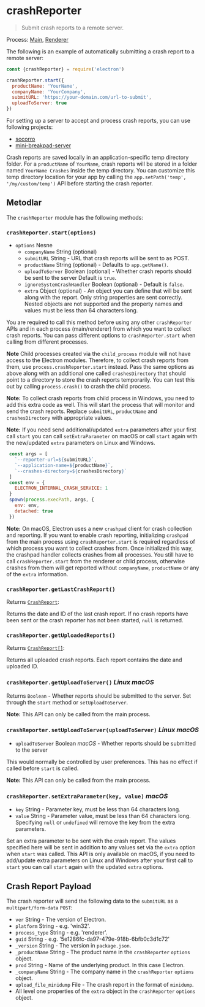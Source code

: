 # crashReporter

> Submit crash reports to a remote server.

Process: [Main](../glossary.md#main-process), [Renderer](../glossary.md#renderer-process)

The following is an example of automatically submitting a crash report to a remote server:

```javascript
const {crashReporter} = require('electron')

crashReporter.start({
  productName: 'YourName',
  companyName: 'YourCompany',
  submitURL: 'https://your-domain.com/url-to-submit',
  uploadToServer: true
})
```

For setting up a server to accept and process crash reports, you can use following projects:

* [socorro](https://github.com/mozilla/socorro)
* [mini-breakpad-server](https://github.com/electron/mini-breakpad-server)

Crash reports are saved locally in an application-specific temp directory folder. For a `productName` of `YourName`, crash reports will be stored in a folder named `YourName Crashes` inside the temp directory. You can customize this temp directory location for your app by calling the `app.setPath('temp', '/my/custom/temp')` API before starting the crash reporter.

## Metodlar

The `crashReporter` module has the following methods:

### `crashReporter.start(options)`

* `options` Nesne 
  * `companyName` String (optional)
  * `submitURL` String - URL that crash reports will be sent to as POST.
  * `productName` String (optional) - Defaults to `app.getName()`.
  * `uploadToServer` Boolean (optional) - Whether crash reports should be sent to the server Default is `true`.
  * `ignoreSystemCrashHandler` Boolean (optional) - Default is `false`.
  * `extra` Object (optional) - An object you can define that will be sent along with the report. Only string properties are sent correctly. Nested objects are not supported and the property names and values must be less than 64 characters long.

You are required to call this method before using any other `crashReporter` APIs and in each process (main/renderer) from which you want to collect crash reports. You can pass different options to `crashReporter.start` when calling from different processes.

**Note** Child processes created via the `child_process` module will not have access to the Electron modules. Therefore, to collect crash reports from them, use `process.crashReporter.start` instead. Pass the same options as above along with an additional one called `crashesDirectory` that should point to a directory to store the crash reports temporarily. You can test this out by calling `process.crash()` to crash the child process.

**Note:** To collect crash reports from child process in Windows, you need to add this extra code as well. This will start the process that will monitor and send the crash reports. Replace `submitURL`, `productName` and `crashesDirectory` with appropriate values.

**Note:** If you need send additional/updated `extra` parameters after your first call `start` you can call `setExtraParameter` on macOS or call `start` again with the new/updated `extra` parameters on Linux and Windows.

```js
 const args = [
   `--reporter-url=${submitURL}`,
   `--application-name=${productName}`,
   `--crashes-directory=${crashesDirectory}`
 ]
 const env = {
   ELECTRON_INTERNAL_CRASH_SERVICE: 1
 }
 spawn(process.execPath, args, {
   env: env,
   detached: true
 })
```

**Note:** On macOS, Electron uses a new `crashpad` client for crash collection and reporting. If you want to enable crash reporting, initializing `crashpad` from the main process using `crashReporter.start` is required regardless of which process you want to collect crashes from. Once initialized this way, the crashpad handler collects crashes from all processes. You still have to call `crashReporter.start` from the renderer or child process, otherwise crashes from them will get reported without `companyName`, `productName` or any of the `extra` information.

### `crashReporter.getLastCrashReport()`

Returns [`CrashReport`](structures/crash-report.md):

Returns the date and ID of the last crash report. If no crash reports have been sent or the crash reporter has not been started, `null` is returned.

### `crashReporter.getUploadedReports()`

Returns [`CrashReport[]`](structures/crash-report.md):

Returns all uploaded crash reports. Each report contains the date and uploaded ID.

### `crashReporter.getUploadToServer()` *Linux* *macOS*

Returns `Boolean` - Whether reports should be submitted to the server. Set through the `start` method or `setUploadToServer`.

**Note:** This API can only be called from the main process.

### `crashReporter.setUploadToServer(uploadToServer)` *Linux* *macOS*

* `uploadToServer` Boolean *macOS* - Whether reports should be submitted to the server

This would normally be controlled by user preferences. This has no effect if called before `start` is called.

**Note:** This API can only be called from the main process.

### `crashReporter.setExtraParameter(key, value)` *macOS*

* `key` String - Parameter key, must be less than 64 characters long.
* `value` String - Parameter value, must be less than 64 characters long. Specifying `null` or `undefined` will remove the key from the extra parameters.

Set an extra parameter to be sent with the crash report. The values specified here will be sent in addition to any values set via the `extra` option when `start` was called. This API is only available on macOS, if you need to add/update extra parameters on Linux and Windows after your first call to `start` you can call `start` again with the updated `extra` options.

## Crash Report Payload

The crash reporter will send the following data to the `submitURL` as a `multipart/form-data` `POST`:

* `ver` String - The version of Electron.
* `platform` String - e.g. 'win32'.
* `process_type` String - e.g. 'renderer'.
* `guid` String - e.g. '5e1286fc-da97-479e-918b-6bfb0c3d1c72'
* `_version` String - The version in `package.json`.
* `_productName` String - The product name in the `crashReporter` `options` object.
* `prod` String - Name of the underlying product. In this case Electron.
* `_companyName` String - The company name in the `crashReporter` `options` object.
* `upload_file_minidump` File - The crash report in the format of `minidump`.
* All level one properties of the `extra` object in the `crashReporter` `options` object.